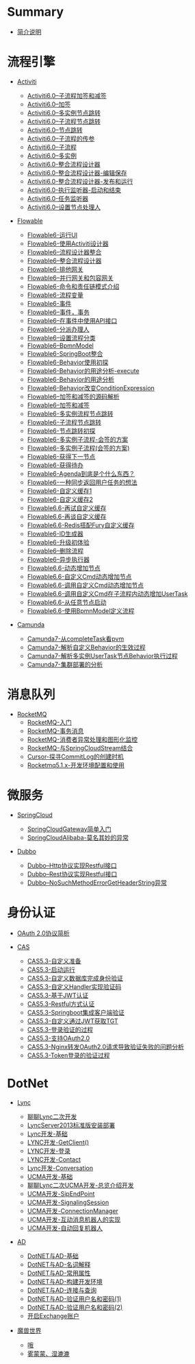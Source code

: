 # Summary

- [简介说明](./README.md)

# 流程引擎

- [Activiti]()
  - [Activiti6.0–子流程加签和减签](./流程引擎/Activiti/Activiti6.0–子流程加签和减签.md)
  - [Activiti6.0–加签](./流程引擎/Activiti/Activiti6.0–加签.md)
  - [Activiti6.0–多实例节点跳转](./流程引擎/Activiti/Activiti6.0–多实例节点跳转.md)
  - [Activiti6.0–子流程节点跳转](./流程引擎/Activiti/Activiti6.0–子流程节点跳转.md)
  - [Activiti6.0–节点跳转](./流程引擎/Activiti/Activiti6.0–节点跳转.md)
  - [Activiti6.0–子流程的传参](./流程引擎/Activiti/Activiti6.0–子流程的传参.md)
  - [Activiti6.0–子流程](./流程引擎/Activiti/Activiti6.0–子流程.md)
  - [Activiti6.0–多实例](./流程引擎/Activiti/Activiti6.0–多实例.md)
  - [Activiti6.0-整合流程设计器](./流程引擎/Activiti/Activiti6.0-整合流程设计器.md)
  - [Activiti6.0-整合流程设计器-编辑保存](./流程引擎/Activiti/Activiti6.0-整合流程设计器-编辑保存.md)
  - [Activiti6.0-整合流程设计器-发布和运行](./流程引擎/Activiti/Activiti6.0-整合流程设计器-发布和运行.md)
  - [Activiti6.0-执行监听器-启动和结束](./流程引擎/Activiti/Activiti6.0-执行监听器-启动和结束.md)
  - [Activiti6.0-任务监听器](./流程引擎/Activiti/Activiti6.0-任务监听器.md)
  - [Activiti6.0–设置节点处理人](./流程引擎/Activiti/Activiti6.0–设置节点处理人.md)

- [Flowable]()
  - [Flowable6-运行UI](./流程引擎/Flowable/Flowable6-运行UI.md)
  - [Flowable6-使用Activiti设计器](./流程引擎/Flowable/Flowable6-使用Activiti设计器.md)
  - [Flowable6–流程设计器整合](./流程引擎/Flowable/Flowable6–流程设计器整合.md)
  - [Flowable6–整合流程设计器](./流程引擎/Flowable/Flowable6–整合流程设计器.md)
  - [Flowable6-排他网关](./流程引擎/Flowable/Flowable6-排他网关.md)
  - [Flowable6–并行网关和包容网关](./流程引擎/Flowable/Flowable6–并行网关和包容网关.md)
  - [Flowable6-命令和责任链模式介绍](./流程引擎/Flowable/Flowable6-命令和责任链模式介绍.md)
  - [Flowable6-流程变量](./流程引擎/Flowable/Flowable6-流程变量.md)
  - [Flowable6-事件](./流程引擎/Flowable/Flowable6-事件.md)
  - [Flowable6–事件，事务](./流程引擎/Flowable/Flowable6–事件，事务.md)
  - [Flowable6–在事件中使用API接口](./流程引擎/Flowable/Flowable6–在事件中使用API接口.md)
  - [Flowable6-分派办理人](./流程引擎/Flowable/Flowable6-分派办理人.md)
  - [Flowable6–设置流程分类](./流程引擎/Flowable/Flowable6–设置流程分类.md)
  - [Flowable6–BpmnModel](./流程引擎/Flowable/Flowable6–BpmnModel.md)
  - [Flowable6-SpringBoot整合](./流程引擎/Flowable/Flowable6-SpringBoot整合.md)
  - [Flowable6-Behavior使用初探](./流程引擎/Flowable/Flowable6-Behavior使用初探.md)
  - [Flowable6-Behavior的用途分析-execute](./流程引擎/Flowable/Flowable6-Behavior的用途分析-execute.md)
  - [Flowable6-Behavior的用途分析](./流程引擎/Flowable/Flowable6-Behavior的用途分析.md)
  - [Flowable6-Behavior改变ConditionExpression](./流程引擎/Flowable/Flowable6-Behavior改变ConditionExpression.md)
  - [Flowable6–加签和减签的源码解析](./流程引擎/Flowable/Flowable6–加签和减签的源码解析.md)
  - [Flowable6–加签和减签](./流程引擎/Flowable/Flowable6–加签和减签.md)
  - [Flowable6-多实例流程节点跳转](./流程引擎/Flowable/Flowable6-多实例流程节点跳转.md)
  - [Flowable6-子流程节点跳转](./流程引擎/Flowable/Flowable6-子流程节点跳转.md)
  - [Flowable6-节点跳转初探](./流程引擎/Flowable/Flowable6-节点跳转初探.md)
  - [Flowable6-多实例子流程-会签的方案](./流程引擎/Flowable/Flowable6-多实例子流程-会签的方案.md)
  - [Flowable6-多实例子流程(会签的方案)](./流程引擎/Flowable/Flowable6-多实例子流程(会签的方案).md)
  - [Flowable6-获得下一节点](./流程引擎/Flowable/Flowable6-获得下一节点.md)
  - [Flowable6-获得待办](./流程引擎/Flowable/Flowable6-获得待办.md)
  - [Flowable6-Agenda到底是个什么东西？](./流程引擎/Flowable/Flowable6-Agenda到底是个什么东西？.md)
  - [Flowable6-一种同步返回用户任务的想法](./流程引擎/Flowable/Flowable6-一种同步返回用户任务的想法.md)
  - [Flowable6-自定义缓存1](./流程引擎/Flowable/Flowable6-自定义缓存1.md)
  - [Flowable6-自定义缓存2](./流程引擎/Flowable/Flowable6-自定义缓存2.md)
  - [Flowable6.6-再试自定义缓存](./流程引擎/Flowable/Flowable6.6-再试自定义缓存.md)
  - [Flowable6.6-再谈自定义缓存](./流程引擎/Flowable/Flowable6.6-再谈自定义缓存.md)
  - [Flowable6.6-Redis搭配Fury自定义缓存](./流程引擎/Flowable/Flowable6.6-Redis搭配Fury自定义缓存.md)
  - [Flowable6-ID生成器](./流程引擎/Flowable/Flowable6-ID生成器.md)
  - [Flowable6-升级初体验](./流程引擎/Flowable/Flowable6-升级初体验.md)
  - [Flowable6–删除流程](./流程引擎/Flowable/Flowable6–删除流程.md)
  - [Flowable6–异步执行器](./流程引擎/Flowable/Flowable6–异步执行器.md)
  - [Flowable6.6-动态增加节点](./流程引擎/Flowable/Flowable6.6-动态增加节点.md)
  - [Flowable6.6-自定义Cmd动态增加节点](./流程引擎/Flowable/Flowable6.6-自定义Cmd动态增加节点.md)
  - [Flowable6.6-调用自定义Cmd动态增加节点](./流程引擎/Flowable/Flowable6.6-调用自定义Cmd动态增加节点.md)
  - [Flowable6.6-调用自定义Cmd在子流程内动态增加UserTask](./流程引擎/Flowable/Flowable6.6-调用自定义Cmd在子流程内动态增加UserTask.md)
  - [Flowable6.6-从任意节点启动](./流程引擎/Flowable/Flowable6.6-从任意节点启动.md)
  - [Flowable6.6-使用BpmnModel定义流程](./流程引擎/Flowable/Flowable6.6-使用BpmnModel定义流程.md)

- [Camunda]()
  - [Camunda7-从completeTask看pvm](./流程引擎/Camunda/Camunda7-从completeTask看pvm.md)
  - [Camunda7-解析自定义Behavior的生效过程](./流程引擎/Camunda/Camunda7-解析自定义Behavior的生效过程.md)
  - [Camunda7-解析多实例UserTask节点Behavior执行过程](./流程引擎/Camunda/Camunda7-解析多实例UserTask节点Behavior执行过程.md)
  - [Camunda7-集群部署的分析](./流程引擎/Camunda/Camunda7-集群部署的分析.md)

# 消息队列

- [RocketMQ]()
  - [RocketMQ-入门](./消息队列/RocketMQ/RocketMQ-入门.md)
  - [RocketMQ-事务消息](./消息队列/RocketMQ/RocketMQ-事务消息.md)
  - [RocketMQ-消费者异常处理和图形化监控](./消息队列/RocketMQ/RocketMQ-消费者异常处理和图形化监控.md)
  - [RocketMQ-与SpringCloudStream结合](./消息队列/RocketMQ/RocketMQ-与SpringCloudStream结合.md)
  - [Cursor-探寻CommitLog的创建时机](./消息队列/RocketMQ/Cursor-探寻CommitLog的创建时机.md)
  - [Rocketmq5.1.x-开发环境配置和使用](./消息队列/RocketMQ/Rocketmq5.1.x-开发环境配置和使用.md)

# 微服务

- [SpringCloud]()
  - [SpringCloudGateway简单入门](./微服务/SpringCloud/SpringCloudGateway简单入门.md)
  - [SpringCloudAlibaba-莫名其妙的异常](./微服务/SpringCloud/SpringCloudAlibaba-莫名其妙的异常.md)

- [Dubbo]()
  - [Dubbo–Http协议实现Restful接口](./微服务/Dubbo/Dubbo–Http协议实现Restful接口.md)
  - [Dubbo–Rest协议实现Restful接口](./微服务/Dubbo/Dubbo–Rest协议实现Restful接口.md)
  - [Dubbo–NoSuchMethodErrorGetHeaderString异常](./微服务/Dubbo/Dubbo–NoSuchMethodErrorGetHeaderString异常.md)

# 身份认证
- [OAuth 2.0协议简析](./身份认证/OAuth2.0协议简析.md)

- [CAS]()
  - [CAS5.3-自定义准备](./身份认证/CAS/CAS5.3-自定义准备.md)
  - [CAS5.3-启动运行](./身份认证/CAS/CAS5.3-启动运行.md)
  - [CAS5.3-自定义数据库完成身份验证](./身份认证/CAS/CAS5.3-自定义数据库完成身份验证.md)
  - [CAS5.3-自定义Handler实现验证码](./身份认证/CAS/CAS5.3-自定义Handler实现验证码.md)
  - [CAS5.3-基于JWT认证](./身份认证/CAS/CAS5.3-基于JWT认证.md)
  - [CAS5.3-Restful方式认证](./身份认证/CAS/CAS5.3-Restful方式认证.md)
  - [CAS5.3-Springboot集成客户端验证](./身份认证/CAS/CAS5.3-Springboot集成客户端验证.md)
  - [CAS5.3-自定义通过JWT获取TGT](./身份认证/CAS/CAS5.3-自定义通过JWT获取TGT.md)
  - [CAS5.3-登录验证的过程](./身份认证/CAS/CAS5.3-登录验证的过程.md)
  - [CAS5.3-支持OAuth2.0](./身份认证/CAS/CAS5.3-支持OAuth2.0.md)
  - [CAS5.3-Nginx转发OAuth2.0请求导致验证失败的问题分析](./身份认证/CAS/CAS5.3-Nginx转发OAuth2.0请求导致验证失败的问题分析.md)
  - [CAS5.3-Token登录的验证过程](./身份认证/CAS/CAS5.3-Token登录的验证过程.md)

# DotNet

- [Lync]()
  - [聊聊Lync二次开发](./DotNet/Lync/聊聊Lync二次开发.md)
  - [LyncServer2013标准版安装部署](./DotNet/Lync/LyncServer2013标准版安装部署.md)
  - [Lync开发-基础](./DotNet/Lync/Lync开发-基础.md)
  - [LYNC开发-GetClient()](./DotNet/Lync/LYNC开发-GetClient().md)
  - [LYNC开发-登录](./DotNet/Lync/LYNC开发-登录.md)
  - [LYNC开发-Contact](./DotNet/Lync/LYNC开发-Contact.md)
  - [Lync开发-Conversation](./DotNet/Lync/Lync开发-Conversation.md)
  - [UCMA开发-基础](./DotNet/Lync/UCMA开发-基础.md)
  - [聊聊Lync二次UCMA开发-总览介绍开发](./DotNet/Lync/UCMA开发-总览介绍.md)
  - [UCMA开发-SipEndPoint](./DotNet/Lync/UCMA开发-SipEndPoint.md)
  - [UCMA开发-SignalingSession](./DotNet/Lync/UCMA开发-SignalingSession.md)
  - [UCMA开发-ConnectionManager](./DotNet/Lync/UCMA开发-ConnectionManager.md)
  - [UCMA开发-互动消息机器人的实现](./DotNet/Lync/UCMA开发-互动消息机器人的实现.md)
  - [UCMA开发-自动回复机器人](./DotNet/Lync/UCMA开发-自动回复机器人.md)

- [AD]()
  - [DotNET与AD-基础](./DotNet/AD/DotNET与AD-基础.md)
  - [DotNET与AD-名词解释](./DotNet/AD/DotNET与AD-名词解释.md)
  - [DotNET与AD-常用属性](./DotNet/AD/DotNET与AD-常用属性.md)
  - [DotNET与AD-构建开发环境](./DotNet/AD/DotNET与AD-构建开发环境.md)
  - [DotNET与AD-连接与查询](./DotNet/AD/DotNET与AD-连接与查询.md)
  - [DotNET与AD-验证用户名和密码(1)](./DotNet/AD/DotNET与AD-验证用户名和密码(1).md)
  - [DotNET与AD-验证用户名和密码(2)](./DotNet/AD/DotNET与AD-验证用户名和密码(2).md)
  - [开启Exchange账户](./DotNet/AD/开启Exchange账户.md)

- [魔兽世界]()
  - [哦](./魔兽世界/哦.md)
  - [雾蒙蒙、湿漉漉](./魔兽世界/雾蒙蒙、湿漉漉.md)
